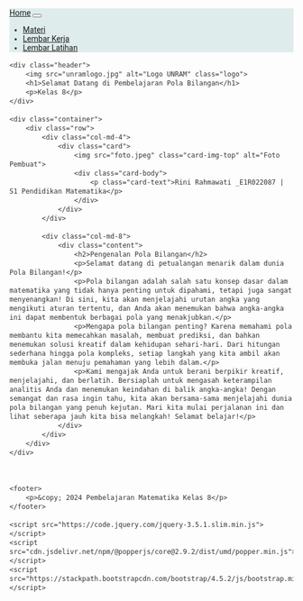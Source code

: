 <!DOCTYPE html>
<html lang="id">
<head>
    <meta charset="UTF-8">
    <meta name="viewport" content="width=device-width, initial-scale=1.0">
    <title>Pembelajaran Pola Bilangan Kelas 8</title>
    <link rel="stylesheet" href="https://stackpath.bootstrapcdn.com/bootstrap/4.5.2/css/bootstrap.min.css">
    <link href="https://fonts.googleapis.com/css2?family=Roboto:wght@300;400;700&display=swap" rel="stylesheet">
    <style>
        body {
            background: url('hijau.jpg') no-repeat center center fixed; /* Ganti dengan URL gambar latar */
            background-size: cover;
            font-family: 'Roboto', sans-serif;
            color: #333;
        }
        .header {
            background: rgba(255, 255, 255, 0.8); /* Latar belakang putih transparan */
            border-radius: 10px;
            margin: 20px 0;
            padding: 40px;
            text-align: center;
            position: relative; /* Untuk penempatan logo */
        }
        .header .logo {
            position: absolute;
            top: 20px; /* Jarak dari atas */
            right: 20px; /* Jarak dari kanan */
            width: 200px; /* Ukuran logo yang lebih besar */
        }
        .content {
            background: rgba(255, 255, 255, 0.8); /* Latar belakang transparan untuk konten */
            border-radius: 10px;
            padding: 20px;
            margin-top: 20px;
        }
        h1, h2 {
            color: #2035f5;
        }
        .card {
            margin: 20px;
            border-radius: 10px;
            transition: transform 0.3s;
            box-shadow: 0 4px 20px rgba(0, 0, 0, 0.1);
        }
        .card:hover {
            transform: translateY(-5px);
        }
        footer {
            text-align: center;
            padding: 15px;
            color: rgb(17, 17, 17);
            border-radius: 10px;
            margin-top: 20px;
            background-color: rgba(255, 255, 255, 0.8);
        }
        .link-section {
            margin-top: 20px;
            text-align: center;
        }
        .link-section a {
            display: inline-block;
            margin: 10px;
            padding: 15px;
            background-color: rgba(255, 255, 255, 0.9);
            color: black;
            border-radius: 5px;
            text-decoration: none;
            font-size: 1.1rem;
            transition: background-color 0.3s, transform 0.3s;
        }
        .link-section a:hover {
            background-color: #007bff;
            color: white;
            transform: scale(1.05);
        }
    </style>
</head>
<body>
    <nav class="navbar navbar-expand-lg" style="background-color: #dfecec;">
        <div class="container-fluid">
            <a class="navbar-brand" href="kls8.html">Home</a>
            <button class="navbar-toggler" type="button" data-toggle="collapse" data-target="#navbarNav" aria-controls="navbarNav" aria-expanded="false" aria-label="Toggle navigation">
                <span class="navbar-toggler-icon"></span>
            </button>
            <div class="collapse navbar-collapse" id="navbarNav">
                <ul class="navbar-nav">
                    <li class="nav-item">
                        <a class="nav-link active" aria-current="page" href="materi.html">Materi</a>
                    </li>
                    <li class="nav-item">
                        <a class="nav-link" href="lemker.html">Lembar Kerja</a>
                    </li>
                    <li class="nav-item">
                        <a class="nav-link" href="latihan.html">Lembar Latihan</a>
                    </li>
                </ul>
            </div>
        </div>
    </nav>

    <div class="header">
        <img src="unramlogo.jpg" alt="Logo UNRAM" class="logo">
        <h1>Selamat Datang di Pembelajaran Pola Bilangan</h1>
        <p>Kelas 8</p>
    </div>

    <div class="container">
        <div class="row">
            <div class="col-md-4">
                <div class="card">
                    <img src="foto.jpeg" class="card-img-top" alt="Foto Pembuat">
                    <div class="card-body">
                        <p class="card-text">Rini Rahmawati _E1R022087 | S1 Pendidikan Matematika</p>
                    </div>
                </div>
            </div>

            <div class="col-md-8">
                <div class="content">
                    <h2>Pengenalan Pola Bilangan</h2>
                    <p>Selamat datang di petualangan menarik dalam dunia Pola Bilangan!</p>
                    <p>Pola bilangan adalah salah satu konsep dasar dalam matematika yang tidak hanya penting untuk dipahami, tetapi juga sangat menyenangkan! Di sini, kita akan menjelajahi urutan angka yang mengikuti aturan tertentu, dan Anda akan menemukan bahwa angka-angka ini dapat membentuk berbagai pola yang menakjubkan.</p>
                    <p>Mengapa pola bilangan penting? Karena memahami pola membantu kita memecahkan masalah, membuat prediksi, dan bahkan menemukan solusi kreatif dalam kehidupan sehari-hari. Dari hitungan sederhana hingga pola kompleks, setiap langkah yang kita ambil akan membuka jalan menuju pemahaman yang lebih dalam.</p>
                    <p>Kami mengajak Anda untuk berani berpikir kreatif, menjelajahi, dan berlatih. Bersiaplah untuk mengasah keterampilan analitis Anda dan menemukan keindahan di balik angka-angka! Dengan semangat dan rasa ingin tahu, kita akan bersama-sama menjelajahi dunia pola bilangan yang penuh kejutan. Mari kita mulai perjalanan ini dan lihat seberapa jauh kita bisa melangkah! Selamat belajar!</p>          
                </div>
            </div>
        </div>
    </div>

    

    <footer>
        <p>&copy; 2024 Pembelajaran Matematika Kelas 8</p>
    </footer>

    <script src="https://code.jquery.com/jquery-3.5.1.slim.min.js"></script>
    <script src="cdn.jsdelivr.net/npm/@popperjs/core@2.9.2/dist/umd/popper.min.js"></script>
    <script src="https://stackpath.bootstrapcdn.com/bootstrap/4.5.2/js/bootstrap.min.js"></script>
</body>
</html>
